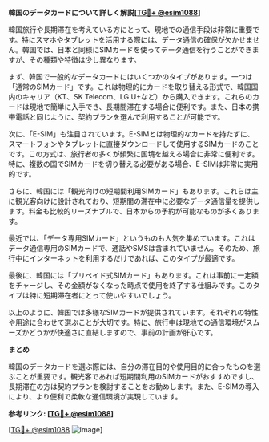 **韓国のデータカードについて詳しく解説[[TG💪+ @esim1088](https://t.me/s/esim1088)]**

韓国旅行や長期滞在を考えている方にとって、現地での通信手段は非常に重要です。特にスマホやタブレットを活用する際には、データ通信の確保が欠かせません。韓国では、日本と同様にSIMカードを使ってデータ通信を行うことができますが、その種類や特徴は少し異なります。

まず、韓国で一般的なデータカードにはいくつかのタイプがあります。一つは「通常のSIMカード」です。これは物理的にカードを取り替える形式で、韓国国内のキャリア（KT、SK Telecom、LG U+など）から購入できます。これらのカードは現地で簡単に入手でき、長期間滞在する場合に便利です。また、日本の携帯電話と同じように、契約プランを選んで利用することが可能です。

次に、「E-SIM」も注目されています。E-SIMとは物理的なカードを持たずに、スマートフォンやタブレットに直接ダウンロードして使用するSIMカードのことです。この方式は、旅行者の多くが頻繁に国境を越える場合に非常に便利です。特に、複数の国でSIMカードを切り替える必要がある場合、E-SIMは非常に実用的です。

さらに、韓国には「観光向けの短期間利用SIMカード」もあります。これらは主に観光客向けに設計されており、短期間の滞在中に必要なデータ通信量を提供します。料金も比較的リーズナブルで、日本からの予約が可能なものが多くあります。

最近では、「データ専用SIMカード」というものも人気を集めています。これはデータ通信専用のSIMカードで、通話やSMSは含まれていません。そのため、旅行中にインターネットを利用するだけであれば、このタイプが最適です。

最後に、韓国には「プリペイド式SIMカード」もあります。これは事前に一定額をチャージし、その金額がなくなった時点で使用を終了する仕組みです。このタイプは特に短期滞在者にとって使いやすいでしょう。

以上のように、韓国では多様なSIMカードが提供されています。それぞれの特性や用途に合わせて選ぶことが大切です。特に、旅行中は現地での通信環境がスムーズかどうかが快適さに直結しますので、事前の計画が肝心です。

**まとめ**

韓国のデータカードを選ぶ際には、自分の滞在目的や使用目的に合ったものを選ぶことが重要です。観光客であれば短期間利用のSIMカードがおすすめですし、長期滞在の方は契約プランを検討することをお勧めします。また、E-SIMの導入により、より便利で柔軟な通信環境が実現しています。

**参考リンク: [[TG💪+ @esim1088](https://t.me/s/esim1088)]**

[[TG💪+ @esim1088](https://t.me/s/esim1088) ![Image](https://i.postimg.cc/Y0z9fWf4/image.png)]